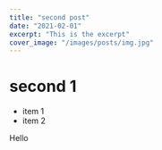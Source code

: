 ```yaml
---
title: "second post"
date: "2021-02-01"
excerpt: "This is the excerpt"
cover_image: "/images/posts/img.jpg"
---
```


# second 1

- item 1
- item 2

Hello
